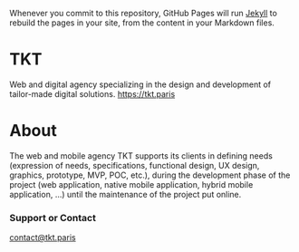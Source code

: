 
Whenever you commit to this repository, GitHub Pages will run [Jekyll](https://jekyllrb.com/) to rebuild the pages in your site, from the content in your Markdown files.

# TKT

Web and digital agency specializing in the design and development of tailor-made digital solutions. 
https://tkt.paris


# About

The web and mobile agency TKT supports its clients in defining needs (expression of needs, specifications, functional design, UX design, graphics, prototype, MVP, POC, etc.), during the development phase of the project (web application, native mobile application, hybrid mobile application, ...) until the maintenance of the project put online.

### Support or Contact

contact@tkt.paris
